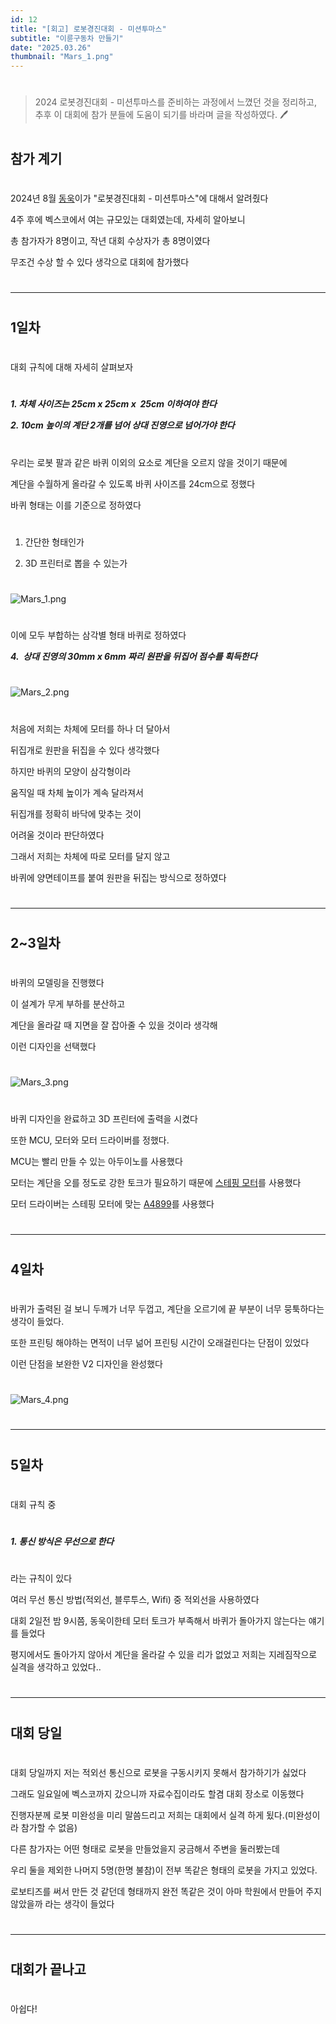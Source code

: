 ```yaml
---
id: 12
title: "[회고] 로봇경진대회 - 미션투마스"
subtitle: "이륜구동차 만들기"
date: "2025.03.26"
thumbnail: "Mars_1.png"
---
```

#
> 2024 로봇경진대회 - 미션투마스를 준비하는 과정에서 느꼈던 것을 정리하고, 추후 이 대회에 참가 분들에 도움이 되기를 바라며 글을 작성하였다. 🖊️
#
## 참가 계기
#
2024년 8월 [동욱](https://github.com/dongwookkim3 "동욱")이가 "로봇경진대회 - 미션투마스"에 대해서 알려줬다

4주 후에 벡스코에서 여는 규모있는 대회였는데, 자세히 알아보니

총 참가자가 8명이고, 작년 대회 수상자가 총 8명이였다

무조건 수상 할 수 있다 생각으로 대회에 참가했다
#
---
#
## 1일차
#
대회 규칙에 대해 자세히 살펴보자
#
_**1\. 차체 사이즈는 25cm x _**25cm x**_  _**25cm 이하여야 한다**_**_

_**2\. 10cm 높이의 계단 2개를 넘어 상대 진영으로 넘어가야 한다**_
#
우리는 로봇 팔과 같은 바퀴 이외의 요소로 계단을 오르지 않을 것이기 때문에

계단을 수월하게 올라갈 수 있도록 바퀴 사이즈를 24cm으로 정했다

바퀴 형태는 이를 기준으로 정하였다
#
1. 간단한 형태인가

2. 3D 프린터로 뽑을 수 있는가
#
![Mars_1.png](./../../static/image/Mars_1.png)
#
이에 모두 부합하는 삼각별 형태 바퀴로 정하였다

_**4.  상대 진영의 30mm x 6mm 짜리 원판을 뒤집어 점수를 획득한다**_
#
![Mars_2.png](./../../static/image/Mars_2.png)
#
처음에 저희는 차체에 모터를 하나 더 달아서 

뒤집개로 원판을 뒤집을 수 있다 생각했다

하지만 바퀴의 모양이 삼각형이라

움직일 때 차체 높이가 계속 달라져서

뒤집개를 정확히 바닥에 맞추는 것이

어려울 것이라 판단하였다

그래서 저희는 차체에 따로 모터를 달지 않고

바퀴에 양면테이프를 붙여 원판을 뒤집는 방식으로 정하였다
#
---
#
## 2~3일차
#
바퀴의 모델링을 진행했다

이 설계가 무게 부하를 분산하고

계단을 올라갈 때 지면을 잘 잡아줄 수 있을 것이라 생각해

이런 디자인을 선택했다
#
![Mars_3.png](./../../static/image/Mars_3.png)
#
바퀴 디자인을 완료하고 3D 프린터에 출력을 시켰다

또한 MCU, 모터와 모터 드라이버를 정했다.

MCU는 빨리 만들 수 있는 아두이노를 사용했다

모터는 계단을 오를 정도로 강한 토크가 필요하기 때문에 [스테핑 모터](https://www.devicemart.co.kr/goods/view?no=1084466)를 사용했다

모터 드라이버는 스테핑 모터에 맞는 [A4899](https://www.devicemart.co.kr/goods/view?no=10912921)를 사용했다
#
---
#
## 4일차
#
바퀴가 출력된 걸 보니 두께가 너무 두껍고, 계단을 오르기에 끝 부분이 너무 뭉툭하다는 생각이 들었다.

또한 프린팅 해야하는 면적이 너무 넒어 프린팅 시간이 오래걸린다는 단점이 있었다

이런 단점을 보완한 V2 디자인을 완성했다
#
![Mars_4.png](./../../static/image/Mars_4.png)
#
---
#
## 5일차
#
대회 규칙 중 
#
_**1\. 통신 방식은 무선으로 한다**_
#
라는 규칙이 있다

여러 무선 통신 방법(적외선, 블루투스, Wifi) 중 적외선을 사용하였다

대회 2일전 밤 9시쯤, 동욱이한테 모터 토크가 부족해서 바퀴가 돌아가지 않는다는 얘기를 들었다

평지에서도 돌아가지 않아서 계단을 올라갈 수 있을 리가 없었고 저희는 지레짐작으로 실격을 생각하고 있었다..
#
---
#
## 대회 당일
#
대회 당일까지 저는 적외선 통신으로 로봇을 구동시키지 못해서 참가하기가 싫었다

그래도 일요일에 벡스코까지 갔으니까 자료수집이라도 할겸 대회 장소로 이동했다

진행자분께 로봇 미완성을 미리 말씀드리고 저희는 대회에서 실격 하게 됬다.(미완성이라 참가할 수 없음)

다른 참가자는 어떤 형태로 로봇을 만들었을지 궁금해서 주변을 둘러봤는데

우리 둘을 제외한 나머지 5명(한명 불참)이 전부 똑같은 형태의 로봇을 가지고 있었다. 

로보티즈를 써서 만든 것 같던데 형태까지 완전 똑같은 것이 아마 학원에서 만들어 주지 않았을까 라는 생각이 들었다
#
---
#
## 대회가 끝나고
#
아쉽다!